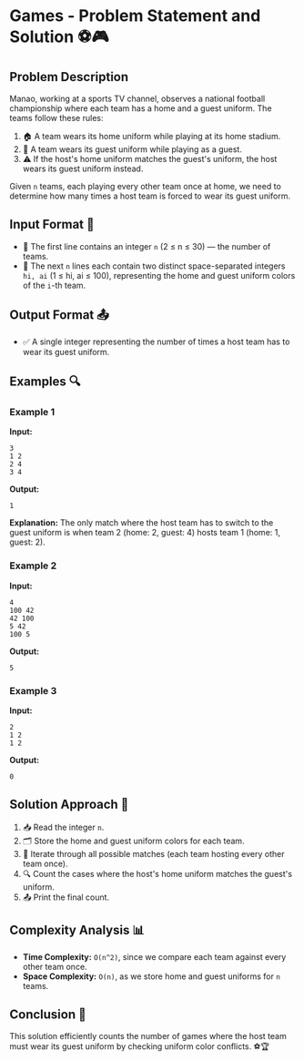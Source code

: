 # Games - Problem Statement and Solution ⚽🎮

## Problem Description
Manao, working at a sports TV channel, observes a national football championship where each team has a home and a guest uniform. The teams follow these rules:
1. 🏠 A team wears its home uniform while playing at its home stadium.
2. 🚗 A team wears its guest uniform while playing as a guest.
3. ⚠️ If the host's home uniform matches the guest's uniform, the host wears its guest uniform instead.

Given `n` teams, each playing every other team once at home, we need to determine how many times a host team is forced to wear its guest uniform.

## Input Format 📝
- 📌 The first line contains an integer `n` (2 ≤ n ≤ 30) — the number of teams.
- 📌 The next `n` lines each contain two distinct space-separated integers `hi, ai` (1 ≤ hi, ai ≤ 100), representing the home and guest uniform colors of the `i`-th team.

## Output Format 📤
- ✅ A single integer representing the number of times a host team has to wear its guest uniform.

## Examples 🔍
### Example 1
**Input:**
```
3
1 2
2 4
3 4
```
**Output:**
```
1
```
**Explanation:** The only match where the host team has to switch to the guest uniform is when team 2 (home: 2, guest: 4) hosts team 1 (home: 1, guest: 2).

### Example 2
**Input:**
```
4
100 42
42 100
5 42
100 5
```
**Output:**
```
5
```

### Example 3
**Input:**
```
2
1 2
1 2
```
**Output:**
```
0
```

## Solution Approach 🔢
1. 📥 Read the integer `n`.
2. 🗂️ Store the home and guest uniform colors for each team.
3. 🔄 Iterate through all possible matches (each team hosting every other team once).
4. 🔍 Count the cases where the host's home uniform matches the guest's uniform.
5. 📤 Print the final count.

## Complexity Analysis 📊
- **Time Complexity:** `O(n^2)`, since we compare each team against every other team once.
- **Space Complexity:** `O(n)`, as we store home and guest uniforms for `n` teams.

## Conclusion 🎯
This solution efficiently counts the number of games where the host team must wear its guest uniform by checking uniform color conflicts. ⚽🏆

